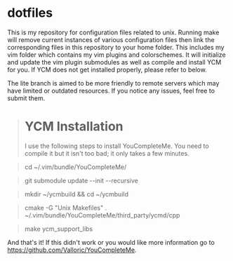 dotfiles
========
This is my repository for configuration files related to unix. Running make will remove current instances of various configuration files then link the corresponding files in this repository to your home folder. This includes my vim folder which contains my vim plugins and colorschemes. It will initialize and update the vim plugin submodules as well as compile and install YCM for you. If YCM does not get installed properly, please refer to below.

The lite branch is aimed to be more friendly to remote servers which may have limited or outdated resources. If you notice any issues, feel free to submit them.

> YCM Installation
> ========
> I use the following steps to install YouCompleteMe. You need to compile it but
> it isn't too bad; it only takes a few minutes.

> cd ~/.vim/bundle/YouCompleteMe/

> git submodule update --init --recursive

> mkdir ~/ycmbuild && cd ~/ycmbuild

> cmake -G "Unix Makefiles" . ~/.vim/bundle/YouCompleteMe/third_party/ycmd/cpp

> make ycm_support_libs

And that's it! If this didn't work or you would like more information go to
https://github.com/Valloric/YouCompleteMe.
